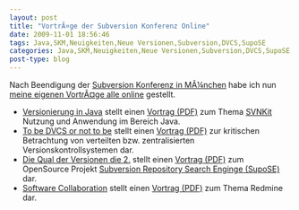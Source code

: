 ```yaml
---
layout: post
title: "VortrÃ¤ge der Subversion Konferenz Online"
date: 2009-11-01 18:56:46
tags: Java,SKM,Neuigkeiten,Neue Versionen,Subversion,DVCS,SupoSE
categories: Java,SKM,Neuigkeiten,Neue Versionen,Subversion,DVCS,SupoSE
post-type: blog
---
```

Nach Beendigung der <a href="http://2009.subconf.de/startseite/">Subversion Konferenz in MÃ¼nchen</a> habe ich nun <a href="http://www.soebes.de/public/lectures.de.html">meine eigenen VortrÃ¤ge alle online</a> gestellt. 
<ul>
<li><a href="http://2009.subconf.de/vortragsuebersicht/marbaise-3/">Versionierung in Java</a> stellt einen <a href="http://www.soebes.de/files/SubConf2009SubversionJava.pdf">Vortrag (PDF)</a> zum Thema <a href="http://www.svnkit.com">SVNKit</a> Nutzung und Anwendung im Bereich Java.</li>
<li><a href="http://2009.subconf.de/vortragsuebersicht/marbaise-4/">To be DVCS or not to be</a> stellt einen <a href="http://www.soebes.de/files/SubConf2009DVCSvsCVCS.pdf">Vortrag (PDF)</a> zur kritischen Betrachtung von verteilten bzw. zentralisierten Versionskontrollsystemen dar.</li>
<li><a href="http://2009.subconf.de/vortragsuebersicht/marbaise-2/">Die Qual der Versionen die 2.</a> stellt einen <a href="http://www.soebes.de/files/SubConf2009SupoSE.pdf">Vortrag (PDF)</a> zum OpenSource Projekt <a href="http://www.supose.org">Subversion Repository Search Enginge (SupoSE)</a> dar.</li>
<li><a href="http://2009.subconf.de/vortragsuebersicht/marbaise/">Software Collaboration</a> stellt einen <a href="http://www.soebes.de/files/SubConf2009Redmine.pdf">Vortrag (PDF)</a> zum Thema Redmine dar.</li>
</ul>
